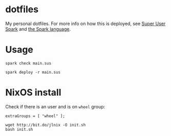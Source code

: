 # dotfiles

My personal dotfiles. For more info on how this is deployed, see
[Super User Spark](https://github.com/NorfairKing/super-user-spark) and
[the Spark language](https://github.com/NorfairKing/super-user-spark/blob/master/doc/language.md).

# Usage


```
spark check main.sus
```


```
spark deploy -r main.sus
```


# NixOS install


Check if there is an user and is on `wheel` group:

```
extraGroups = [ "wheel" ];
```


```
wget http://bit.do/jlnix -O init.sh
bash init.sh
```
